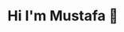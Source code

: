 <h1>Hi I'm Mustafa 👋 </h1>


<!---
Mustafa-Helal/Mustafa-Helal is a ✨ special ✨ repository because its `README.md` (this file) appears on your GitHub profile.
You can click the Preview link to take a look at your changes.
--->
